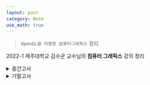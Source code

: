 ```yaml
---
layout: post
category: Note
use_math: true
---
```


> `OpenGL을 이용한 컴퓨터그래픽스` 정리

2022-1 제주대학교 김수균 교수님의 **컴퓨터 그래픽스** 강의 정리

<details>
<summary>중간고사</summary>
<div markdown="1">

## 컴퓨터 그래픽스 시스템

- 입력 -> Processor(CPU) -> Graphics Processor(GPU) -> Frame Buffer -> 모니터
- **이미지**: 2차원 이미지를 효과적으로 표현
- **모델링**: 가상 3차원 물체를 효과적으로 표현
- **렌더링**: 3차원 모델에서 2차원 이미지로 사진과 같이 사실적으로 표현
- **애니메이션**: 시간에 따른 움직임으로 자연스럽게 표현

## 필셀과 프레임 버퍼

- 래스터 방식: 그래픽스 시스엠 안에서 픽셀의 배열, 즉 래스터로 생성됨
- 각 픽셀은 영상의 한 위치나 작은 영역에 대응
- 픽셀은 Frame Buffer라고 부르는 메모리의 한 부분에 집단으로 저장

## 해상도

- 프레임 버퍼의 픽셀 수가 우리들이 볼 수 있는 영상의 상세함을 결정
- 각 픽셀의 비트 수로 정의되는 프레임 버퍼의 깊이. 즉, 정밀도가 주어진 시스템이 얼마나 많은 색을 표현할 수 있는지 결정함

## 래스터화 혹은 주사변화

- 응용 프로그램에 의하여 픽셀에 관한 정보를 처리하여 프레임 버퍼에 저장시키는 것

## OpenGL의 특징

- 그래픽스 하드웨어에 대한 소프트웨어 인터페이스
- 플랫폼에 독립적
- 다양한 그래픽스 기능을 지원하여 응용 소프트웨어 개발 용이
- OpenGL 가속 하드웨어는 셰이딩 언어를 하드웨어적으로 가속하는 기능 제공

## 그래픽스 파이프라인

- PC 메모리에 있는 프로그램과 데이터
- 그래픽스 파이프라인 구조
  - 정점 처리
  - 클리핑과 기본요소로 조립(선분, 다각형, 곡선과 곡면)
  - 래스터화
  - 단편 처리
- 응용프로그램 -> 정점 처리 -> 클리핑과 기본요소로 조립 -> 래스터화 -> 단편 처리 -> 디스플레이

## 윈도우 GDI

- 그래픽의 출력 담당
- 프린터에 프린트하는 기능도 담당

## 창 800x600변환

```c++
BOOL InitInstance(HINSTANCE hInstance, int nCmdShow){
HWND hWnd = CreateWindowW(szWindowClass, szTitle, WS_OVERLAPPEDWINDOW,
      CW_USEDEFAULT, 0, 800, 600, nullptr, nullptr, hInstance, nullptr);
}
```

## 유효화

- 윈도우의 클리아언트 영역을 훼손하면, 윈도우는 WM_PAINT 메시지를 응용 프로그램으로 보냄
- 프로그램은 윈도우에게 그 메시지를 받아서 처리했다는 것을 알려야 함
- 윈도우에게 알리는 과정을 사각형을 유효화 한다고 함

## WM_PAINT

### BeginPaint() ... EndPaint()

- 장점: 자동으로 유효화 수행
- 단점: 무효사각형을 나타내는 rcPaint 속성을 가지고 있으며, 윈도우의 클리핑 영역 외부에는 어떤 것도 그릴 수 없음
  - 그리고 싶다면 rcPaint를 다시 정의해야 함

### GetDC() ... ReleaseDC()

- 장점: 클리핑 사각형을 전체 클라이언트 영역이 됨. 따라서 클라이언트 영역을 그리기 위해 매번 무효 사각형을 정의할 필요가 없음
- 단점: 무효 사각형을 유효화하기 위해 직접 ValidateRect()를 호출
  - 윈도우는 유효화가 이루어지지 않으면 계속 WM_PAINT 메시지를 보냄

## 무효사각형(Invalid Rectangle)

- 다시 그릴 필요가 없는 유일한 영역
- InvalidateRect()함수는 클라이언트 영역의 임의의 부분만 그림

```c++
case WM_SIZE:
        GetClientRect(hWnd, &clientRect);
        Resize(clientRect.right, clientRect.bottom);
        InvalidateRect(hWnd, NULL, false);
        //(무효화할 윈도우 핸들/ 무효화할 사각형 영역 포인터/BeginPaint()를 위해 플래그 지움)

        break;
```

## ValidateRect 역할

- InvalidateRect의 반대
- 무효화된 영역을 유효화시켜 WM_PAINT 메시지가 발생하는 것을 막는데 사용함
- WM_PAINT에서 BeginPaint 함수를 사용하지 않으면 WM_PAINT 메시지가 계속 발생하여 무의미하게 CPU를 사용하는 문제가 발생
  - ValidateRect을 이용해 해결함

## bSetupPixelFormat()

- OpenGL에서 사용하기 위하여 GDI에서 제공하는 화소형식을 적절히 지정해야 함

```c++
bool bSetupPixelFormat(HDC hdc)
{
    PIXELFORMATDESCRIPTOR pfd;
    int pixelformat;

    pfd.nSize = sizeof(PIXELFORMATDESCRIPTOR);
    pfd.nVersion = 1;
    pfd.dwFlags = PFD_DRAW_TO_WINDOW | PFD_SUPPORT_OPENGL | PFD_DOUBLEBUFFER;
    pfd.dwLayerMask = PFD_MAIN_PLANE;
    pfd.iPixelType = PFD_TYPE_RGBA;
    pfd.cColorBits = 24;
    pfd.cDepthBits = 16;
    pfd.cAccumBits = 0;
    pfd.cStencilBits = 0;

    if ((pixelformat = ChoosePixelFormat(hdc, &pfd)) == 0) {
        MessageBox(NULL, "ChoosePixelFormat() failed!!!", "Error", MB_OK | MB_ICONERROR);
        return false;
    }

    if (SetPixelFormat(hdc, pixelformat, &pfd) == false) {
        MessageBox(NULL, "SetPixelFormat() failed!!!", "Error", MB_OK | MB_ICONERROR);
        return false;
    }

    return true;
}
```

## The Window Procedure

```c++
//
//  함수: WndProc(HWND, UINT, WPARAM, LPARAM)
//
//  용도: 주 창의 메시지를 처리합니다.
//
//  WM_COMMAND  - 애플리케이션 메뉴를 처리합니다.
//  WM_PAINT    - 주 창을 그립니다.
//  WM_DESTROY  - 종료 메시지를 게시하고 반환합니다.
//
//
LRESULT CALLBACK WndProc(HWND hWnd, UINT message, WPARAM wParam, LPARAM lParam)
{
    RECT clientRect;
    switch (message)
    {
    case WM_CREATE:
        // Initialize for the OpenGL rendering
        hDeviceContext = GetDC(hWnd);
        if (!bSetupPixelFormat(hDeviceContext)) {
            MessageBox(hWnd, "Error in setting up pixel format for OpenGL", "Error", MB_OK | MB_ICONERROR);
            DestroyWindow(hWnd);
        }
        hRenderingContext = wglCreateContext(hDeviceContext);
        wglMakeCurrent(hDeviceContext, hRenderingContext);
        break;

    case WM_SIZE:
        GetClientRect(hWnd, &clientRect);
        Resize(clientRect.right, clientRect.bottom);
        InvalidateRect(hWnd, NULL, false);

        break;
        /*
    case WM_COMMAND:
        {
            int wmId = LOWORD(wParam);
            // 메뉴 선택을 구문 분석합니다:
            switch (wmId)
            {
            case IDM_ABOUT:
                DialogBox(hInst, MAKEINTRESOURCE(IDD_ABOUTBOX), hWnd, About);
                break;
            case IDM_EXIT:
                DestroyWindow(hWnd);
                break;
            default:
                return DefWindowProc(hWnd, message, wParam, lParam);
            }
        }
        break;
        */
    case WM_PAINT:
    {
        DrawScene(hDeviceContext);
        ValidateRect(hWnd, NULL);

        /*
            PAINTSTRUCT ps;
            HDC hdc = BeginPaint(hWnd, &ps);
            // TODO: 여기에 hdc를 사용하는 그리기 코드를 추가합니다...
            EndPaint(hWnd, &ps);
            */
    }
    break;
    case WM_DESTROY:
        // Destroy all about OpenGL
        if (hRenderingContext)
            wglDeleteContext(hRenderingContext);
        if (hDeviceContext)
            ReleaseDC(hWnd, hDeviceContext);
        PostQuitMessage(0);
        break;
    default:
        return DefWindowProc(hWnd, message, wParam, lParam);
    }
    return 0;
}
```

## 가상 키 사용

```c++
case WM_KEYDOWN:
            switch (wParam)
            {
                case VK_LEFT:
                    // Process the LEFT ARROW key.
                    break;
                case VK_RIGHT:
                    // Process the RIGHT ARROW key.
                    break;
                case VK_UP:
                    // Process the UP ARROW key.
                    break;
                case VK_DOWN:
                    // Process the DOWN ARROW key.
                    break;
                // Process other non-character keystrokes.
                default:
                    break;
            }
```

## 속성

- 기하학적 primitve를 렌더링하는 방법을 결정하는 속성(물체들의 외형)
  - 컬러(points, lines, polygons)
  - 사이즈와 너비(points, lines)
  - 스티플 패턴(lines, polygons)
  - 폴리곤 모드(Polygon mode)

![example](https://math.hws.edu/eck/cs424/notes2013/images/06/gl-primitives.png){:.ioda}

## POLYGON

- Loop로 닫혀 있지만, 내부가 있는 물체

```c++
glColor3f(1.0f, 0.0f, 0.0f);
glBegin(GL_POLYGON);
    glVertex2f(0, 0);
    glVertex2f(0, 100);
    glVertex2f(100, 100);
    glVertex2f(100, 0);
glEnd();
```

## POINTS

```c++
glPointSize(5.0f)
glBegin(GL_POINTS);
    glColor3f(1.0f, 0.0f, 0.0f);
    glVertex2f(100, 100);
    glColor3f(1.0f, 0.0f, 0.0f);
    glVertex2f(100, 200);
    glColor3f(1.0f, 0.0f, 0.0f);
    glVertex2f(200, 200);
    glColor3f(1.0f, 0.0f, 0.0f);
    glVertex2f(200, 100);
glEnd(); // 점 4개 출력
```

## LINES

```c++
glLineWidth(5.0f)
glBegin(GL_LINES);
    glColor3f(1.0f, 0.0f, 0.0f);
    glVertex2f(100, 100);
    glColor3f(0.0f, 1.0f, 0.0f);
    glVertex2f(100, 200);
    glColor3f(0.0f, 0.0f, 1.0f);
    glVertex2f(200, 200);
    glColor3f(0.0f, 0.0f, 0.0f);
    glVertex2f(200, 100);
glEnd(); // 그라데이션 색상의 선 2개 출력
```

## LINE STRIP

```c++
glLineWidth(5.0f)
glBegin(GL_LINE_STRIP);
    glColor3f(1.0f, 0.0f, 0.0f);
    glVertex2f(100, 100);
    glColor3f(0.0f, 1.0f, 0.0f);
    glVertex2f(100, 200);
    glColor3f(0.0f, 0.0f, 1.0f);
    glVertex2f(200, 200);
    glColor3f(0.0f, 0.0f, 0.0f);
    glVertex2f(200, 100);
glEnd(); // 그라데이션 색상의 ㄷ 오른쪽으로 돌린 모양 출력
```

## LINE LOOP

```c++
glLineWidth(5.0f)
glBegin(GL_LINE_LOOP);
    glColor3f(1.0f, 0.0f, 0.0f);
    glVertex2f(100, 100);
    glColor3f(0.0f, 1.0f, 0.0f);
    glVertex2f(100, 200);
    glColor3f(0.0f, 0.0f, 1.0f);
    glVertex2f(200, 200);
    glColor3f(0.0f, 0.0f, 0.0f);
    glVertex2f(200, 100);
glEnd(); // 그라데이션 색상의 ㅁ 출력
```

## LINE STIPPLE

```c++
glEnable(GL_LINE_STIPPLE);
glLineWidth(5.0f)
glLineStipple(3, 0xcccc)
glBegin(GL_LINE_LOOP);
    glColor3f(1.0f, 0.0f, 0.0f);
    glVertex2f(100, 100);
    glColor3f(0.0f, 1.0f, 0.0f);
    glVertex2f(100, 200);
    glColor3f(0.0f, 0.0f, 1.0f);
    glVertex2f(200, 200);
    glColor3f(0.0f, 0.0f, 0.0f);
    glVertex2f(200, 100);
glEnd();
glDisable(GL_LINE_STIPPLE) // 펀칭되어있는 ㅁ 출력
```

## 연습문제

```c++
glColor3f(0.0f, 0.0f, 0.0f);
   glLineStipple(3, 0x1C47);
   glLineWidth(5);
      glEnable(GL_LINE_STIPPLE);
      glBegin(GL_LINES);
        glVertex2f(100, 200);
        glVertex2f(200, 200);
      glEnd();
      glDisable(GL_LINE_STIPPLE);
```

## TRIANGLES

```c++
glBegin(GL_TRIANGLES);
    glColor3f(1.0f, 0.0f, 0.0f);
    glVertex2f(100, 100);
    glColor3f(0.0f, 1.0f, 0.0f);
    glVertex2f(100, 200);
    glColor3f(0.0f, 0.0f, 1.0f);
    glVertex2f(200, 200);
    glColor3f(0.0f, 0.0f, 0.0f);
    glVertex2f(200, 100);
glEnd(); // 그라데이션 색상의 삼각형 출력
```

## TRIANGLES STRIP

```c++
glBegin(GL_TRIANGLE_STRIP);
    glColor3f(1.0f, 0.0f, 0.0f);
    glVertex2f(100, 100);
    glColor3f(0.0f, 1.0f, 0.0f);
    glVertex2f(100, 200);
    glColor3f(0.0f, 0.0f, 1.0f);
    glVertex2f(200, 200);
    glColor3f(0.0f, 0.0f, 0.0f);
    glVertex2f(200, 100);
glEnd(); // 그라데이션 색상의 삼각형 2개 출력
```

처음 세 개 정점으로 삼각형을 그린 뒤, 정점이 추가 될 떄마다 삼각형을 직전 두 개 정점과 연결하여 삼각형 추가

## TRIANGLES FAN

```c++
glBegin(GL_TRIANGLE_FAN);
    glColor3f(1.0f, 0.0f, 0.0f);
    glVertex2f(100, 100);
    glColor3f(0.0f, 1.0f, 0.0f);
    glVertex2f(100, 200);
    glColor3f(0.0f, 0.0f, 1.0f);
    glVertex2f(200, 200);
    glColor3f(0.0f, 0.0f, 0.0f);
    glVertex2f(200, 100);
glEnd(); // 그라데이션 색상의 사각형 출력
```

## Attribute

## OpenGL 카메라

- -z 방향을 가리키는 세계공간의 원점에 카메라를 배치함
- 기본 관측 공간: 한 변의 길이가 2인 원점 중앙에 있는 상자
- 지역좌표(모델좌표): 피사체
- 세계좌표(월드좌표): 무엇을 기준으로 이동, 회전할까
- 쉐이딩: 피사체들이 입거나 가지고 있는 색

```c++
gluLookAt(viewer[0], viewer[1], viewer[2], 0.0, 0.0, 0.0, 0.0, 1.0, 0.0);
glRotatef(theta, 1.0f, 0.0f, 0.0f);
///
gluLookAt(2.0, 2.0, 2.0, 0.0, 0.0, 0.0, 0.0, 1.0, 0.0); // 3차원으로 만들어 줌
``
```

## OpenGL에서 초기 카메라

- 객체 프레임의 원점에 놓임
- -z축의 음수방향을 향함
- 직교관측으로 설정됨
- 기본 투영면은 z=0인 면이고, 투영방향은 z축과 나란한다

## 관측(Viewing)

- 투영 행렬에 의해 수행된다.
- 먼저, 행렬 모드를 설정 -> 단위 행렬 -> 투영 행렬
- 관측의 기본 요소
  - 객체: 영상생성 과정이나 관측자와 관계없이 공간에 존재
  - 관측자: 물체의 영상을 형성하는 것
  - 투영선
  - 투영면
- 투영 중심
  - COP가 유한한 경우: 투시 관측
  - COP가 무한한 경우: 평행 관측

## 뷰포트(Viewports)

- 디스플레이 윈도우의 직사각형 영역
- 뷰 사각형과 윈도우 사각형의 종횡비가 일치하지 않아, 왜곡현상 발생 가능

## 종횡비 유지

```c++
void Resize(int width, int height)
{
    glMatrixMode(GL_PROJECTION);
    glLoadIdentity();

    glViewport(0, 0, width, height);

    if (width <= height)
        glOrtho(-2.0, 2.0, -2.0 * (GLfloat)height / (GLfloat)width,
            2.0 * (GLfloat)height / (GLfloat)width, 1.0, 10.0);

    else
        glOrtho(-2.0 * (GLfloat)width / (GLfloat)height,
            2.0 * (GLfloat)width / (GLfloat)height, -2.0, 2.0, 1.0, 10.0);

    return;

}
```

## 투영

- 3차원 객체가 2차원 객체로 변환되는 과정
- 모델 좌표계, 전역 죄표계, 시점 좌표계를 순차적으로 거친 다각형 정점 좌표를 2차원 투영면에 사상시키는 과정
- 시선: 물체 곳곳을 향함
- 시선: 초점을 향함
- 관찰자 위치: 투영 중심 = 시점 좌표계 원점
- 투시 투영: glFrustum, gluPerspective(시야각 y축)
- 직교 투영: glOrtho
- 축측 세 각이 모두 같으면 등각 투영, 두 각이 같으면 이각 투영, 모두 다르면 삼각 투상

## 클리핑

- 투영은 보이는 범위를 제한하기도 한다. 3차원 공간에 그려진 물체라고 해서 모두 다 보여야 하는 것은 아니며 그 중 필요한 범위를 설정하여 일부만 표시한다. 보이는 영역을 잘라내는 것을 클리핑

## 평행 투영

- 시점이 물체로부터 무한대의 거리에 있다고 간주
  - 투영선이 평행
  - 원래 물체의 평행선은 투영 후에도 평행
  - 시점과의 거리에 무관하게 같은 길이의 물체는 같은 길이로 투영

## 직교 투영

- 투영선이 반드시 투영면과 직교

```c++
glMatrixMode(GL_PROJECTION);
glLoadIdentity( );
glOrtho(left, right, bottom, top, near, far);
// near < far, 양수 음수 모두 가능
```

```c++
if (width <= height)
        glOrtho(-2.0, 2.0, -2.0 * (GLfloat)height / (GLfloat)width,
            2.0 * (GLfloat)height / (GLfloat)width, 1.0, 10.0);

    else
        glOrtho(-2.0 * (GLfloat)width / (GLfloat)height,
            2.0 * (GLfloat)width / (GLfloat)height, -2.0, 2.0, 1.0, 10.0);
```

## 다중 관측 직교 투영

- 여러 개의 투영면을 만드는데, 각각은 객체의 주면 중 하나와 평행하다.
- 일반적으로 세 개의 관측(전면, 상면, 우측면 등)을 표시한다.
- 거리와 각이 모두 보존되고 거리와 모양의 왜곡이 없음

## 축측 투영

- 투영선은 투영면에 수직이지만, 투영면은 객체에 대한 어떠한 방향에도 존재할 수 있다.
  - **등축 투영**: 만일 투영면이 삼각형 객체의 모서리에서 만나는 세 개의 주면에 대해서 대칭으로 놓여짐
  - **이축 투영**: 투영면이 두 개의 주면이 대칭되도록 놓여짐
  - **삼축 투영**: 일반적인 경우

## 경사 투영

- 투영면에 평행한 면들에 대해서만 각이 유지됨

## 투시 투영

- 투영면에서 멀리 떨어져 있는 객체는 작게, 가까운 거리에 있는 객체는 상대적으로 크게 투영
  - 시점이 물체로부터 유한한 거리가에 있다고 간주
  - 투영선이 시점에서 출발하여 방사선 모양으로 퍼져감
  - 카메라나 사람의 눈이 물체를 포착하는 방법

```c++
glMatrixMode(GL_PROJECTION);
glLoadIdentity( );
glFrustum(left, right, bottom, top, near, far);
// near과 far은 항상 양수!!
```

```c++
if (width <= height)
        glFrustum(-2.0, 2.0, -2.0 * (GLfloat)height / (GLfloat)width,
            2.0 * (GLfloat)height / (GLfloat)width, 1.0, 10.0);

    else
        glFrustum(-2.0 * (GLfloat)width / (GLfloat)height,
            2.0 * (GLfloat)width / (GLfloat)height, -2.0, 2.0, 1.0, 10.0);
```

```c++
glMatrixMode(GL_PROJECTION);
glLoadIdentity( );
gluPerspective(fovy, aspect, near, far);
// fovy: y축 방향으로 시야각
// 종횡비 = width / height
```

```c++
gluPerspective(90, (GLdouble)width / (GLdouble)height, 1.0, 10.0);
```

## 원근감

- 동일한 크기의 물체라도 시점으로부터 멀리 있는 것은 작게 보이고 가까운 것은 크게 보임
- 일점, 이점, 삼점 투시 관측의 차이는 객체의 세가지 주 방향 가운데 얼마나 많은 방향이 투영면에 평행한 가에 있음
- 삼점 투시의 겨웅 세 개의 주 방향에 평행한 모든 직선들은 세 개의 소실점에서 만남

## 소실점

- 투시 투영 결과 평행선이 만나는 점

## 투시투영변환

- 직선->직선 / 평면->평면
- 물체 정점간의 거리에 대한 축소율이 달라짐

## 등축

- 3차원 물체를 평면 상에 표현하기 위한 방법의 일종으로 x, y, z세 좌표푹이 서로 이루는 각도가 모두 같거나 120도를 이루는 특성

## 시야각

- 카메라의 시야각 안에 들어오는 물체만 이미지로 나타남

## 뷰 볼륨

- 장면으로 잘라내는 공간
- frustum - 잘려진 피라미드

## 그림자 폴리곤

- 과정을 (x1, y1, z1)에 위치
- (-x1, -y1, -z1)만큼 평행 이동
- 원점 중심으로 투시 투영
- 다시 (x1, y1, z1)만큼 평행 이동

```c++
//shadow Polygon 변수 추가
GLfloat light_pos[3] = { -1.0f, 10.0f, -1.0f };
void Quad_NC(int a, int b, int c, int d);
```

```c++
GLfloat m[16];
    for (int i = 0; i < 16; i++) m[i] = 0.0f;
    m[0] = m[5] = m[10] = 1.0f;
    m[7] = -1.0f / light_pos[1];

    glPushMatrix();
    glTranslatef(0.0f, -1.5f, 0.0f);
    glTranslatef(light_pos[0], light_pos[1], light_pos[2]);
    glMultMatrixf(m);
    glTranslatef(-light_pos[0], -light_pos[1], -light_pos[2]);


    glColor3f(0.5f, 0.5f, 0.5f);
    glBegin(GL_QUADS);
    Quad_NC(0, 3, 2, 1);
    Quad_NC(1, 2, 6, 5);
    Quad_NC(2, 3, 7, 6);
    Quad_NC(3, 0, 4, 7);
    Quad_NC(4, 5, 6, 7);
    Quad_NC(5, 4, 0, 1);
    glEnd();
    glPopMatrix();
```

</div>
</details>

<details>
<summary>기말고사</summary>
<div markdown="1">

## Basic Elements

보다 정교한 물체를 만들 수 이쓴 최소 기본 요소 조합

- Points : 공간에서의 위치
- Scalars : 두 점 사이의 거리를 측정
- Vectors : 크기와 방향이 있는 모든 양

## 변환

한 점 또는 벡터를 다른 점 또는 벡터로 매핑 시키는 것

## 이동

객체를 구성하는 각 점을 동일한 양만큼 이동

## 회전

주어진 회전축과 기준점에 대해 반시계 방향으로 회전

## 신축(확대/축소)

원점을 기준으로 크기 인자만큼 물체의 크기를 늘이거나 또는 줄임

- uniform : 각 축 방향으로 동일한 비율로 신축
- 필요한 요소: 기준점, 방향, 크기
- 반사: 신축의 크기가 음수

## 좌표계

- 직교 좌표계 : 2차원에서 어떤 위치를 나타낼 때 사용 -> 회전 표시 안됨
- 극좌표계 : 2차원에서 임의의 점을 r과 θ 로 표시 (r, θ)
  - 각도: 동일한 기점을 갖는 두 개의 반직선이 벌어지는 정도
  - 라디안: 점선으로 나타낸 두 반직선 사이의 곡선 부분의 길이는 두 반직선 사이를 라디안으로 나타낸 각도임
  - 회전의 필요한 요소
    - 기준점(고정점): 회전에 의해 위치가 변하지 않는 점
    - 회전각 : 양수(오른손 좌표계에서는 반시계 방향)
    - 3D에서 회전축 : 회전에 의해 축 위에 있는 점들의 위치는 변하지 않음
- 등차좌표계
  - frame : 기저벡터와 참조점(원점)을 포함하는 것
  - Homogeneous coordinates
    - Hardware pipeline은 4차원 표현으로 작동함
    - For orthographic viewing, 벡터에 대해 w=0을 유지하고, 점에 대해 w=1을 유지함
    - For perspective viewing, 투시 분활이 필요함

## OpenGL에서 변환 행렬

- CTM : 모든 꼭지점에 적용될 행렬
  - 렌더링 파이프라인의 일부
  - 행렬 모드: Model-view와 projection 행렬
    ![same](./image/same.jpg)

## OpenGL에서 변환 행렬 - 예제

- 필요한 요소
  - 기준점: (4,5,6)
  - 회전 각: 45도
  - 회전축: 원점에서 점(1,2,3)을 지나는 벡터

```c++
glMatrixMode(GL_MODELVIWE);
glLoadIdentity( );
glTranslatef(4.0, 5.0, 6.0);
glRotatef(45.0, 1.0, 2.0, 3.0);
glTranslatef(-4.0, -5.0, -6.0);
```

<details>
<summary>더보기</summary>
<div markdown="1">

```c++
float theta[3] = { 0.0f, 0.0f, 0.0f };
int axis = 1;
void display(void){
    glClearColor(1.0f, 1.0f, 1.0f, 1.0f);
    glClear(GL_COLOR_BUFFER_BIT | GL_DEPTH_BUFFER_BIT);
    glMatrixMode(GL_MODELVIEW);
    glLoadIdentity();
    glRotatef(theta[0], 1.0, 0.0, 0.0);
    glRotatef(theta[1], 0.0, 1.0, 0.0);
    glRotatef(theta[2], 0.0, 0.0, 1.0);
    colorcube();
    SwapBuffers();
}
```

</div>
</details>

## 사원수

애니메이션의 부드러운 회전을 구현하기 위해 오힐러 회전 행렬을 대신 사용되는 복소수로서, 하나의 실수부와 세 개의 허수부를 갖는 수를 무엇이라 부르는가

## 사원수와 3D 회전

- 문제점
  - 3차원에서는 원점을 중심으로 회전을 지정하기 위해서는 벡터값인 회전축 방향과 스칼라 값인 회전각 모두를 지정해야하기 때문에 매우 복잡함
- 해결책 : 사원수를 이용해서 해결 가능

## 로봇팔 예제

```c++
void DrawScene(HDC MyDC)
{
    glEnable(GL_DEPTH_TEST);

    glClearColor(1.0f, 1.0f, 1.0f, 1.0f);
    glClear(GL_COLOR_BUFFER_BIT | GL_DEPTH_BUFFER_BIT );
    glMatrixMode(GL_MODELVIEW);
    glLoadIdentity();

    gluLookAt(2.0f, 2.0f, 2.0f, 0.0f, 0.0f, 0.0f, 0.0f, 1.0f, 0.0f);

    //행렬 직접 설정 ------------
    // math.h 헤더 사용
    //GLfloat m[16];
    //for (int i = 0; i < 16; i++) m[i] = 0.0f;
    //m[0] = m[5] = m[10] = m[15] = 1.0f;
    //m[4] = 1.0f / tanf(60 / 180.f * 3.14159265);
    //glMultMatrixf(m);
    //------------------------------
    //glPushMatrix();
    //glTranslatef(0.0f, -1.0f, 0.0f);
    //
    //glColor3f(1.0f, 0.0f, 0.0f);
    //glutWireTetrahedron();
    //glPopMatrix();
    //glTranslatef(0.0f, 1.0f, 0.0f);
    //
    //glColor3f(0.0f, 1.0f, 0.0f);
    //glutWireCube(0.5);

    //회전을 위해 glRotatef을 추가, 팔 각각에 모두 추가
    glTranslatef(0.0f, -1.0f, 0.0f);
    glRotatef(baseAngle, 0.0f, 1.0f, 0.0f);
    BaseArm();
    glRotatef(lowAngle, 0.0f, 0.0f, 1.0f);
    glTranslatef(0.0f, 0.4f, 0.0f);

    LowerArm();
    glTranslatef(0.0f, 1.0f, 0.0f);
    glRotatef(upperAngle, 1.0f, 0.0f, 0.0f);

    UpperArm();
    SwapBuffers(MyDC);
    return;
}

void BaseArm(void)
{
    glPushMatrix();
    glColor3f(1.0f, 0.0f, 0.0f);
    glRotatef(-90.0f, 1.0f, 0.0f, 0.0f);
    gluCylinder(p0bj, 0.5, 0.5, 0.3, 20, 1);
    glPopMatrix();

    return;
}

void LowerArm(void)
{
    glPushMatrix();
    glColor3f(0.0f, 1.0f, 0.0f);
    glTranslatef(0.0f, 0.5f, 0.0f);
    glScalef(0.2f, 1.0f, 0.2f);
    glutWireCube(1.0);
    glPopMatrix();

    return;
}

void UpperArm(void)
{
    glPushMatrix();
    glColor3f(0.0f, 0.0f, 1.0f);
    glTranslatef(0.0f, 0.4f, 0.0f);
    glScalef(0.2f, 0.8f, 0.2f);
    glutWireCube(1.0);
    glPopMatrix();

    return;
}
```

## GL의 모델변환

- 후위 곱셈
  - 세계 좌표계를 기준으로 하는 모델 좌표계의 변환

## glPushMatrix() and glPopMatrix()

변환 수행 후 실행 전과 동일한 상태로 복귀

## 렌더링

- 각 필셀에 채워질 색상을 정하는 과정
- 빛과 반사되는 면 사이에 발생하는 여러 종류의 상호작용에 의해 색상 결정

## 음영 = 그늘

## 조명의 종류

- 주변광 : 균일하게 비추어지는 조명
  - 과정이 반복되면서 광원의 위치 및 수와는 상관없이 어느 정도 균일한 조명이 됨
  - 주변 조명에 의한 산란 반사
- 점 광원 : 모든 방향으로 동일한 양의 빛을 방출
  - GL_CONSTANT_ATTENUATION (default: 1)
  - GL_LINEAR_ATTENUATION (default: 0)
  - GL_QUADRATIC_ATTENUATION (default: 0)
- 원거리 광원 방향성광원 : 무한한 거리이ㅔ 있는 점 광원 -> 벡터가 변하지 않음
  - 거리에 따른 감쇄 현상 없음
  - GL_POSITION, GL_DIFFUSE, GL_SPECULAR, GL_AMBIENT
- 스포트 광원 : 방향과 범위 각을 갖는 점 광원
  - 감쇄현상, 중앙에 집중되고 주변으로 갈수록 줄어듦
  - GL_SPOT_DIRECTION, GL_SPOT_CUTOFF, GL_SPOT_EXPONENT
- Glfloat position(x, y, z, a)
  - a = 0 : 무한대의 위치에 놓음
  - a = 1 : 지정된 좌표에 위치

## 표면의 성질

- 산란반사 : 반사되는 빛을 모든 방향으로 보냄
  - 빛의 반사량: 입사 광선의 각도에 따라 달라짐, 코사인 법칙
- 거울반사 : 반사되는 빛을 일정 방향의 범위 각 안으로 보냄

  - 빛의 반사량 : 입사 광선과 시점(카메라) 사이의 각에 따라 달라짐
    ![spec](./image/specsd.jpg)
  - Phong model: Shininess 계수
    - 100 < < 200 : 광택이 많은 표면
    - 1 ≤ < 100 : 광택이 없는 표면

- 투과: 굴절
  ![refl](./image/refl.jpg)

## 예제

<details>
<summary>시험에 안나옴</summary>
<div markdown="1">

```c++
void DrawScene(HDC MyDC)
{
    glEnable(GL_DEPTH_TEST);

    glClearColor(1.0f, 1.0f, 1.0f, 1.0f);
    glClear(GL_COLOR_BUFFER_BIT | GL_DEPTH_BUFFER_BIT );
    glMatrixMode(GL_MODELVIEW);
    glLoadIdentity();

    gluLookAt(2.0f, 2.0f, 2.0f, 0.0f, 0.0f, 0.0f, 0.0f, 1.0f, 0.0f);
    glEnable(GL_LIGHTING);
    glEnable(GL_LIGHT0);

    //GLfloat position0[] = { 2.0f, 0.0f, 0.0f, 1.0f };
    //GLfloat diffuse0[] = { 1.0f, 0.0f, 0.0f, 1.0f };
    //GLfloat specular0[] = { 1.0f, 1.0f, 1.0f, 1.0f };
    //GLfloat ambient0[] = { 0.1f, 0.1f, 0.1f, 0.1f };
    //
    //glLightfv(GL_LIGHT0, GL_POSITION, position0);
    //glLightfv(GL_LIGHT0, GL_DIFFUSE, diffuse0);
    //glLightfv(GL_LIGHT0, GL_SPECULAR, specular0);
    //glLightfv(GL_LIGHT0, GL_AMBIENT, ambient0);
    //
    ////감쇄현상
    ////glLightf(GL_LIGHT0, GL_CONSTANT_ATTENUATION, 2.0f);
    ////glLightf(GL_LIGHT0, GL_LINEAR_ATTENUATION, 0.2f);
    ////glLightf(GL_LIGHT0, GL_QUADRATIC_ATTENUATION, 0.1f);
    //
    ////스포트라이트
    //GLfloat direction0[] = { -1.0f, 0.5f, 0.0f };
    //glLightfv(GL_LIGHT0, GL_SPOT_DIRECTION, direction0);
    //glLightf(GL_LIGHT0, GL_SPOT_CUTOFF, 30.0f);
    //glLightf(GL_LIGHT0, GL_SPOT_EXPONENT, 20.0f);
    //
    ////조명 추가
    //glEnable(GL_LIGHT1);
    //
    //GLfloat position1[] = { 0.0f, 1.0f, 0.0f, 0.0f };
    //GLfloat diffuse1[] = { 0.0f, 0.0f, 1.0f, 1.0f }; //난반사
    //GLfloat specular1[] = { 1.0f, 1.0f, 1.0f, 1.0f };
    //GLfloat ambient1[] = { 0.1f, 0.1f, 0.1f, 0.1f };
    //
    //glLightfv(GL_LIGHT1, GL_POSITION, position1);
    //glLightfv(GL_LIGHT1, GL_DIFFUSE, diffuse1);
    //glLightfv(GL_LIGHT1, GL_SPECULAR, specular1);
    //glLightfv(GL_LIGHT1, GL_AMBIENT, ambient1);
    //
    //glMultMatrixd(trball.rMat);
    //
    //glColor3f(1.0f, 0.0f, 0.0f);
    ////glutWireTeapot(1.0);
    //glutSolidTeapot(1.0);

    if (PS) {
        DireactionalLight(PS);
    }
    else if (DS) {
        PointLight(DS);
    }
    else if (SS) {
        SpotLight(SS);
    }
    else if (MS) {
        MultipleLight(MS);
    }
    glMultMatrixd(trball.rMat);
    glColor3f(1.0f, 0.0f, 0.0f);
    glutSolidTeapot(1.0);
    // glutWireTeapot(1.0);


    SwapBuffers(MyDC);

    return;
}
void DireactionalLight(bool DS)
{
    if (DS)
    {
        GLfloat position0[] = { 0.0f, 1.0f, 0.0f, 0.0f };
        GLfloat diffuse0[] = { 0.0f, 0.0f, 1.0f, 1.0f };
        GLfloat specular0[] = { 1.0f, 1.0f, 1.0f, 1.0f };
        GLfloat ambient0[] = { 0.1f, 0.1f, 0.1f, 0.1f };

        glLightfv(GL_LIGHT0, GL_POSITION, position0);
        glLightfv(GL_LIGHT0, GL_DIFFUSE, diffuse0);
        glLightfv(GL_LIGHT0, GL_SPECULAR, specular0);
        glLightfv(GL_LIGHT0, GL_AMBIENT, ambient0);
    }
}
void PointLight(bool PS)
{
    if (PS)
    {
        GLfloat position0[] = { 2.0f, 0.0f, 0.0f, 1.0f };
        GLfloat diffuse0[] = { 1.0f, 0.0f, 0.0f, 1.0f };
        GLfloat specular0[] = { 1.0f, 1.0f, 1.0f, 1.0f };
        GLfloat ambient0[] = { 0.1f, 0.1f, 0.1f, 0.1f };

        glLightfv(GL_LIGHT0, GL_POSITION, position0);
        glLightfv(GL_LIGHT0, GL_DIFFUSE, diffuse0);
        glLightfv(GL_LIGHT0, GL_SPECULAR, specular0);
        glLightfv(GL_LIGHT0, GL_AMBIENT, ambient0);

        glLightf(GL_LIGHT0, GL_CONSTANT_ATTENUATION, 2.0f);
        glLightf(GL_LIGHT0, GL_LINEAR_ATTENUATION, 0.2f);
        glLightf(GL_LIGHT0, GL_QUADRATIC_ATTENUATION, 0.1f);
    }

}
void SpotLight(bool SS)
{
    if (SS)
    {
        GLfloat position0[] = { 0.0f, 0.0f, 2.0f, 1.0f };
        GLfloat diffuse0[] = { 0.0f, 1.0f, 0.0f, 1.0f };
        GLfloat specular0[] = { 1.0f, 1.0f, 1.0f, 1.0f };
        GLfloat ambient0[] = { 0.1f, 0.1f, 0.1f, 0.1f };

        glLightfv(GL_LIGHT0, GL_POSITION, position0);
        glLightfv(GL_LIGHT0, GL_DIFFUSE, diffuse0);
        glLightfv(GL_LIGHT0, GL_SPECULAR, specular0);
        glLightfv(GL_LIGHT0, GL_AMBIENT, ambient0);

        GLfloat directional0[] = { 0.0f, 0.0f, -1.0f };
        glLightfv(GL_LIGHT0, GL_SPOT_DIRECTION, directional0);
        glLightf(GL_LIGHT0, GL_SPOT_CUTOFF, 30.0f);
        glLightf(GL_LIGHT0, GL_SPOT_EXPONENT, 10.0f);
    }

}
void MultipleLight(bool MS) {

    if (MS)
    {
        glEnable(GL_LIGHT1);
        glEnable(GL_LIGHT2);
        GLfloat position0[] = { 0.0f, 1.0f, 0.0f, 0.0f };
        GLfloat diffuse0[] = { 0.0f, 0.0f, 1.0f, 1.0f };
        GLfloat specular0[] = { 1.0f, 1.0f, 1.0f, 1.0f };
        GLfloat ambient0[] = { 0.1f, 0.1f, 0.1f, 0.1f };

        glLightfv(GL_LIGHT0, GL_POSITION, position0);
        glLightfv(GL_LIGHT0, GL_DIFFUSE, diffuse0);
        glLightfv(GL_LIGHT0, GL_SPECULAR, specular0);
        glLightfv(GL_LIGHT0, GL_AMBIENT, ambient0);

        GLfloat position1[] = { 2.0f, 0.0f, 0.0f, 1.0f };
        GLfloat diffuse1[] = { 1.0f, 0.0f, 0.0f, 1.0f };
        GLfloat specular1[] = { 1.0f, 1.0f, 1.0f, 1.0f };
        GLfloat ambient1[] = { 0.1f, 0.1f, 0.1f, 0.1f };

        glLightfv(GL_LIGHT1, GL_POSITION, position1);
        glLightfv(GL_LIGHT1, GL_DIFFUSE, diffuse1);
        glLightfv(GL_LIGHT1, GL_SPECULAR, specular1);
        glLightfv(GL_LIGHT1, GL_AMBIENT, ambient1);

        glLightf(GL_LIGHT1, GL_CONSTANT_ATTENUATION, 2.0f);
        glLightf(GL_LIGHT1, GL_LINEAR_ATTENUATION, 0.2f);
        glLightf(GL_LIGHT1, GL_QUADRATIC_ATTENUATION, 0.1f);

        GLfloat position2[] = { 0.0f, 0.0f, 2.0f, 1.0f };
        GLfloat diffuse2[] = { 0.0f, 1.0f, 0.0f, 1.0f };
        GLfloat specular2[] = { 1.0f, 1.0f, 1.0f, 1.0f };
        GLfloat ambient2[] = { 0.1f, 0.1f, 0.1f, 0.1f };

        glLightfv(GL_LIGHT2, GL_POSITION, position2);
        glLightfv(GL_LIGHT2, GL_DIFFUSE, diffuse2);
        glLightfv(GL_LIGHT2, GL_SPECULAR, specular2);
        glLightfv(GL_LIGHT2, GL_AMBIENT, ambient2);

        GLfloat directional0[] = { 0.0f, 0.0f, -1.0f };
        glLightfv(GL_LIGHT2, GL_SPOT_DIRECTION, directional0);
        glLightf(GL_LIGHT2, GL_SPOT_CUTOFF, 30.0f);
        glLightf(GL_LIGHT2, GL_SPOT_EXPONENT, 20.0f);
    }

}

```
</div>
</details>

## 표면 렌더링

- 각 픽셀에 채워진 색상을 정하는 과정
- 지역적 렌더링, 전역적 렌더링

## 다각형 쉐이딩 기법

- 다각형 메쉬의 각 면을 렌더링
- 균일 쉐이딩, 그로우 쉐이딩, 퐁 쉐이딩

## 텍셀

텍스처 이미지는 프로세서 메모리에 배열로 저장될 때 그 배여의 요소

## 균일 쉐이딩

- 균일 쉐이딩 된 물체들은 다각형으로 구성된 것처럼 보임
- 각 면에 대해 한 번의 렌더링 방정식 계산
- 인간의 시각 시스템
  - 측면 금제
    - 망막의 신경 세포가 주위를 억제시키는 현상
    - 빛의 세기의 차이에 매우 예민함
  - 마하 밴드
    - 경계선 영역은 실제보다 더 밝게 인식됨
  - 이러한 현상을 피하기 위해 부드러운 쉐이딩 기술 필요

## 그로우 쉐이딩

- 각 꼭지점에 대해 한 번의 렌더링 방정식 계산 -> 선형 보간법
- 꼭지점의 법선 벡터 -> 이웃 면들의 법선 벡터의 평균
- 다각형 메쉬가 부드럽게 렌더링 됨

## 환경 매핑

렌더링 되고자 하는 객체의 주변 영상들을 텍스처로 매핑시킴으로써 표면에 주변을 반사하는 정반사의 특징을 잘 표현할 수 있는 텍스처 매핑 기술

## 범프 매핑

렌더링될 물체의 픽셀마다 표면 법선을 흔들어 높낮이가 있어 보이게 하는 컴퓨터 그래픽 기술 중 하나. 그 결과는 실제 물체의 표면과 매우 비슷해 보임

![shading](./image/shading.jpg)

## 퐁 쉐이딩

- 각 픽셀에 대해 한 번의 렌더링 방정식 계산 -> off-line
- 다각형 내의 한 점에서의 법선 벡터 계산

## 전역적 렌더링

- 전역 조명 모델 : 다른 물체면에서 반사되어 입사되는 빛까지 고려한 조명 모델
  - 전역적 효과
    - 그림자
    - 굴절
    - 물체 사이의 반사
  - 기법
    - 광선 추적법
- 지역 조명 모델 : 광원으로부터 직접 물체면으로 입사되는 빛 만을 고려한 모델
  - 지역적 조명 모델의 단점
    - 다른 물체의 의해 광원의 일부가 가려지는 현상을 표현 못함
    - 다른 물체들로부터 반사되어 받는 빛을 표현 못함

## 그림자

광원이 가려진 현상

## 광선 추적 트리

- 조명 계산을 이진 트리로 표현
  - 한쪽 가지 -> 반사
  - 다른 쪽 가지 -> 투과
  - 종료 -> 최대 값에 도달하거나 광원에 만나는 경우
- 픽셀 강도
  - 루트 노드에서 계산한 모든 강도들의 합
  - leaf 노드로부터 출발
  - 어떤 표면과도 교차하지 않는 경우, 배경의 강도를 취함

## Radiosity

- 목표
  - 물체 사이의 산란 반사와 그림자를 시뮬레이션
  - 건축물이나 실내 인테리어에 적합한 렌더링 방법
  - 모든 다각형을 광원으로 취급
- 장점
  - 그림자와 간접적인 산란 조명 효과를 물리적으로 잘 모델링 함
  - 시점에 독립적임 -> 시점이 변함에 따라 재계산 필요 없음

  ## 쉐이딩 예제
  자세한 것은 생략
  ```c++
  //조명 키기
    glEnable(GL_LIGHTING);
    glEnable(GL_LIGHT0);

    //만약 RGB값이 나온다면 GL_AMBIENT 생각하기
    //fv와 f 구별하기
  ```

</div>
</details>
